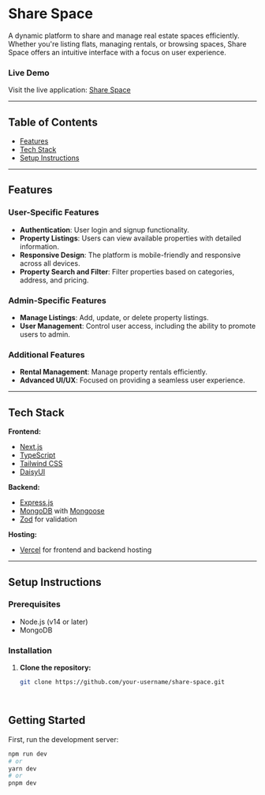 

# Share Space

A dynamic platform to share and manage real estate spaces efficiently. Whether you're listing flats, managing rentals, or browsing spaces, Share Space offers an intuitive interface with a focus on user experience.

### Live Demo
Visit the live application: [Share Space](https://share-space-tangail.vercel.app/)

---

## Table of Contents
- [Features](#features)
- [Tech Stack](#tech-stack)
- [Setup Instructions](#setup-instructions)

---

## Features

### User-Specific Features
- **Authentication**: User login and signup functionality.
- **Property Listings**: Users can view available properties with detailed information.
- **Responsive Design**: The platform is mobile-friendly and responsive across all devices.
- **Property Search and Filter**: Filter properties based on categories, address, and pricing.
  
### Admin-Specific Features
- **Manage Listings**: Add, update, or delete property listings.
- **User Management**: Control user access, including the ability to promote users to admin.

### Additional Features
- **Rental Management**: Manage property rentals efficiently.
- **Advanced UI/UX**: Focused on providing a seamless user experience.


---

## Tech Stack

**Frontend:**
- [Next.js](https://nextjs.org/)
- [TypeScript](https://www.typescriptlang.org/)
- [Tailwind CSS](https://tailwindcss.com/)
- [DaisyUI](https://daisyui.com/)

**Backend:**
- [Express.js](https://expressjs.com/)
- [MongoDB](https://www.mongodb.com/) with [Mongoose](https://mongoosejs.com/)
- [Zod](https://zod.dev/) for validation

**Hosting:**
- [Vercel](https://vercel.com/) for frontend and backend hosting

---

## Setup Instructions

### Prerequisites
- Node.js (v14 or later)
- MongoDB

### Installation

1. **Clone the repository:**
   ```bash
   git clone https://github.com/your-username/share-space.git




## Getting Started

First, run the development server:

```bash
npm run dev
# or
yarn dev
# or
pnpm dev

